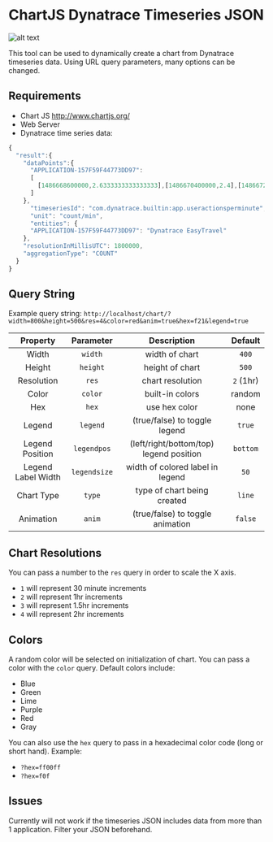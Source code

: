 # ChartJS Dynatrace Timeseries JSON

![alt text](http://arnaud.cr/dynatrace/davis/res/git1.png "Example screenshot")

This tool can be used to dynamically create a chart from Dynatrace timeseries data.
Using URL query parameters, many options can be changed.

## Requirements
- Chart JS http://www.chartjs.org/
- Web Server
- Dynatrace time series data: 
```javascript
{
  "result":{
    "dataPoints":{
      "APPLICATION-157F59F44773DD97":
      [
        [1486668600000,2.6333333333333333],[1486670400000,2.4],[1486672200000,2.466666666666667],[1486674000000,2.6666666666666665],[1486675800000,2.8],[1486677600000,4.466666666666667],[1486679400000,3.533333333333333],[1486681200000,3.0],[1486683000000,3.1333333333333333]
      ]
    },
      "timeseriesId": "com.dynatrace.builtin:app.useractionsperminute",
      "unit": "count/min",
      "entities": {
      "APPLICATION-157F59F44773DD97": "Dynatrace EasyTravel"
    },
    "resolutionInMillisUTC": 1800000,
    "aggregationType": "COUNT"
  }
}
```

## Query String
Example query string:
`http://localhost/chart/?width=800&height=500&res=4&color=red&anim=true&hex=f21&legend=true`

| Property | Parameter | Description | Default |
|:---:|:---:|:---:|:---:|
| Width | `width` | width of chart | `400` |
| Height | `height` | height of chart | `500` |
| Resolution | `res` | chart resolution | `2` (1hr) |
| Color | `color` | built-in colors | random |
| Hex | `hex` | use hex color | none |
| Legend | `legend` | (true/false) to toggle legend | `true` |
| Legend Position | `legendpos` | (left/right/bottom/top) legend position | `bottom` |
| Legend Label Width | `legendsize` | width of colored label in legend | `50` |
| Chart Type | `type` | type of chart being created | `line` |
| Animation | `anim` | (true/false) to toggle animation | `false` |


## Chart Resolutions
You can pass a number to the `res` query in order to scale the X axis.
- `1` will represent 30 minute increments 
- `2` will represent 1hr increments
- `3` will represent 1.5hr increments
- `4` will represent 2hr increments

## Colors
A random color will be selected on initialization of chart.
You can pass a color with the `color` query. Default colors include:
- Blue
- Green
- Lime
- Purple
- Red
- Gray

You can also use the `hex` query to pass in a hexadecimal color code (long or short hand). Example:
- `?hex=ff00ff`
- `?hex=f0f`

## Issues
Currently will not work if the timeseries JSON includes data from more than 1 application. Filter your JSON beforehand.

